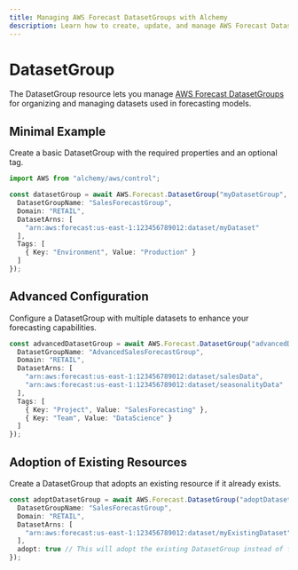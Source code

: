 ```yaml
---
title: Managing AWS Forecast DatasetGroups with Alchemy
description: Learn how to create, update, and manage AWS Forecast DatasetGroups using Alchemy Cloud Control.
---
```


# DatasetGroup

The DatasetGroup resource lets you manage [AWS Forecast DatasetGroups](https://docs.aws.amazon.com/forecast/latest/userguide/) for organizing and managing datasets used in forecasting models.

## Minimal Example

Create a basic DatasetGroup with the required properties and an optional tag.

```ts
import AWS from "alchemy/aws/control";

const datasetGroup = await AWS.Forecast.DatasetGroup("myDatasetGroup", {
  DatasetGroupName: "SalesForecastGroup",
  Domain: "RETAIL",
  DatasetArns: [
    "arn:aws:forecast:us-east-1:123456789012:dataset/myDataset"
  ],
  Tags: [
    { Key: "Environment", Value: "Production" }
  ]
});
```

## Advanced Configuration

Configure a DatasetGroup with multiple datasets to enhance your forecasting capabilities.

```ts
const advancedDatasetGroup = await AWS.Forecast.DatasetGroup("advancedDatasetGroup", {
  DatasetGroupName: "AdvancedSalesForecastGroup",
  Domain: "RETAIL",
  DatasetArns: [
    "arn:aws:forecast:us-east-1:123456789012:dataset/salesData",
    "arn:aws:forecast:us-east-1:123456789012:dataset/seasonalityData"
  ],
  Tags: [
    { Key: "Project", Value: "SalesForecasting" },
    { Key: "Team", Value: "DataScience" }
  ]
});
```

## Adoption of Existing Resources

Create a DatasetGroup that adopts an existing resource if it already exists.

```ts
const adoptDatasetGroup = await AWS.Forecast.DatasetGroup("adoptDatasetGroup", {
  DatasetGroupName: "SalesForecastGroup",
  Domain: "RETAIL",
  DatasetArns: [
    "arn:aws:forecast:us-east-1:123456789012:dataset/myExistingDataset"
  ],
  adopt: true // This will adopt the existing DatasetGroup instead of failing
});
```